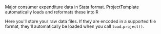 Major consumer expenditure data in Stata format. ProjectTemplate automatically loads and reformats these into R

Here you'll store your raw data files. If they are encoded in a supported file format, they'll automatically be loaded when you call `load.project()`.
